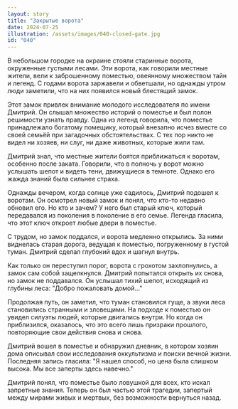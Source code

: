 ```yaml
---
layout: story
title: "Закрытые ворота"
date: 2024-07-25
illustration: /assets/images/040-closed-gate.jpg
id: "040"
---
```


В небольшом городке на окраине стояли старинные ворота, окруженные густыми лесами. Эти ворота, как говорили местные жители, вели к заброшенному поместью, овеянному множеством тайн и легенд. С годами ворота заржавели и обветшали, но однажды утром люди заметили, что на них появился новый блестящий замок.

Этот замок привлек внимание молодого исследователя по имени Дмитрий. Он слышал множество историй о поместье и был полон решимости узнать правду. Одна из легенд говорила, что поместье принадлежало богатому помещику, который внезапно исчез вместе со своей семьёй при загадочных обстоятельствах. С тех пор никто не видел ни хозяев, ни слуг, ни даже животных, которые жили там.

Дмитрий знал, что местные жители боятся приближаться к воротам, особенно после заката. Говорили, что в полночь у ворот можно услышать шепот и видеть тени, движущиеся в темноте. Однако его жажда знаний была сильнее страха.

Однажды вечером, когда солнце уже садилось, Дмитрий подошел к воротам. Он осмотрел новый замок и понял, что кто-то недавно обновил его. Но кто и зачем? У него был старый ключ, который передавался из поколения в поколение в его семье. Легенда гласила, что этот ключ откроет любые двери в поместье.

С трудом, но замок поддался, и ворота медленно открылись. За ними виднелась старая дорога, ведущая к поместью, погруженному в густой туман. Дмитрий сделал глубокий вдох и шагнул внутрь.

Как только он переступил порог, ворота с грохотом захлопнулись, а замок сам собой защелкнулся. Дмитрий попытался открыть их снова, но замок не поддавался. Он услышал тихий шепот, исходящий из глубины леса: "Добро пожаловать домой..."

Продолжая путь, он заметил, что туман становился гуще, а звуки леса становились странными и зловещими. На подходе к поместью он увидел силуэты людей, которые двигались внутри. Но когда он приблизился, оказалось, что это всего лишь призраки прошлого, повторяющие свои действия снова и снова.

Дмитрий вошел в поместье и обнаружил дневник, в котором хозяин дома описывал свои исследования оккультизма и поиски вечной жизни. Последняя запись гласила: "Я нашел способ, но цена была слишком высока. Мы все заперты здесь навечно."

Дмитрий понял, что поместье было ловушкой для всех, кто искал запретные знания. Теперь он был частью этой трагедии, запертый между мирами живых и мертвых, без возможности вернуться назад.
